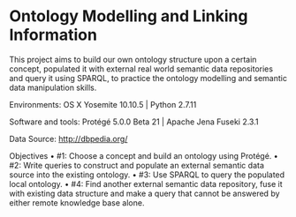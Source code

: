 # Ontology Modelling and Linking Information

This project aims to build our own ontology structure upon a certain concept, populated it with external real world semantic data repositories and query it using SPARQL, to practice the ontology modelling and semantic data manipulation skills.

Environments: 
OS X Yosemite 10.10.5 | Python 2.7.11 

Software and tools: 
Protégé 5.0.0 Beta 21 | Apache Jena Fuseki 2.3.1

Data Source: 
http://dbpedia.org/

Objectives
•	#1: Choose a concept and build an ontology using Protégé.
•	#2: Write queries to construct and populate an external semantic data source into the existing ontology.
•	#3: Use SPARQL to query the populated local ontology.
•	#4: Find another external semantic data repository, fuse it with existing data structure and make a query that cannot be answered by either remote knowledge base alone.
